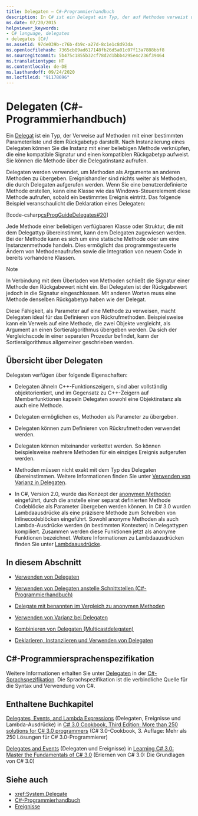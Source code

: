 ```yaml
---
title: Delegaten – C#-Programmierhandbuch
description: In C# ist ein Delegat ein Typ, der auf Methoden verweist und eine Parameterliste und einen Rückgabetyp enthält. Delegaten werden verwendet, um Methoden als Argumente an anderen Methoden zu übergeben.
ms.date: 07/20/2015
helpviewer_keywords:
- C# language, delegates
- delegates [C#]
ms.assetid: 97de039b-c76b-4b9c-a27d-8c1e1c8d93da
ms.openlocfilehash: 7365cb89ad617148fb26d5a01c07f13a7888bbf8
ms.sourcegitcommit: 5b475c1855b32cf78d2d1bbb4295e4c236f39464
ms.translationtype: HT
ms.contentlocale: de-DE
ms.lasthandoff: 09/24/2020
ms.locfileid: "91178696"
---
```

# <a name="delegates-c-programming-guide"></a>Delegaten (C#-Programmierhandbuch)

Ein [Delegat](../../language-reference/builtin-types/reference-types.md) ist ein Typ, der Verweise auf Methoden mit einer bestimmten Parameterliste und dem Rückgabetyp darstellt. Nach Instanziierung eines Delegaten können Sie die Instanz mit einer beliebigen Methode verknüpfen, die eine kompatible Signatur und einen kompatiblen Rückgabetyp aufweist. Sie können die Methode über die Delegatinstanz aufrufen.  
  
 Delegaten werden verwendet, um Methoden als Argumente an anderen Methoden zu übergeben. Ereignishandler sind nichts weiter als Methoden, die durch Delegaten aufgerufen werden. Wenn Sie eine benutzerdefinierte Methode erstellen, kann eine Klasse wie das Windows-Steuerelement diese Methode aufrufen, sobald ein bestimmtes Ereignis eintritt. Das folgende Beispiel veranschaulicht die Deklaration eines Delegaten:  
  
 [!code-csharp[csProgGuideDelegates#20](~/samples/snippets/csharp/VS_Snippets_VBCSharp/csProgGuideDelegates/CS/Delegates.cs#20)]  
  
 Jede Methode einer beliebigen verfügbaren Klasse oder Struktur, die mit dem Delegattyp übereinstimmt, kann dem Delegaten zugewiesen werden. Bei der Methode kann es sich um eine statische Methode oder um eine Instanzenmethode handeln. Dies ermöglicht das programmgesteuerte Ändern von Methodenaufrufen sowie die Integration von neuem Code in bereits vorhandene Klassen.  
  
> [!NOTE]
> In Verbindung mit dem Überladen von Methoden schließt die Signatur einer Methode den Rückgabewert nicht ein. Bei Delegaten ist der Rückgabewert jedoch in die Signatur eingeschlossen. Mit anderen Worten muss eine Methode denselben Rückgabetyp haben wie der Delegat.  
  
 Diese Fähigkeit, als Parameter auf eine Methode zu verweisen, macht Delegaten ideal für das Definieren von Rückrufmethoden. Beispielsweise kann ein Verweis auf eine Methode, die zwei Objekte vergleicht, als Argument an einen Sortieralgorithmus übergeben werden. Da sich der Vergleichscode in einer separaten Prozedur befindet, kann der Sortieralgorithmus allgemeiner geschrieben werden.  
  
## <a name="delegates-overview"></a>Übersicht über Delegaten  

 Delegaten verfügen über folgende Eigenschaften:  
  
- Delegaten ähneln C++-Funktionszeigern, sind aber vollständig objektorientiert, und im Gegensatz zu C++-Zeigern auf Memberfunktionen kapseln Delegaten sowohl eine Objektinstanz als auch eine Methode.
  
- Delegaten ermöglichen es, Methoden als Parameter zu übergeben.  
  
- Delegaten können zum Definieren von Rückrufmethoden verwendet werden.  
  
- Delegaten können miteinander verkettet werden. So können beispielsweise mehrere Methoden für ein einziges Ereignis aufgerufen werden.  
  
- Methoden müssen nicht exakt mit dem Typ des Delegaten übereinstimmen. Weitere Informationen finden Sie unter [Verwenden von Varianz in Delegaten](../concepts/covariance-contravariance/using-variance-in-delegates.md).  
  
- In C#, Version 2.0, wurde das Konzept der [anonymen Methoden](../../language-reference/operators/delegate-operator.md) eingeführt, durch die anstelle einer separat definierten Methode Codeblöcke als Parameter übergeben werden können. In C# 3.0 wurden Lambdaausdrücke als eine präzisere Methode zum Schreiben von Inlinecodeblöcken eingeführt. Sowohl anonyme Methoden als auch Lambda-Ausdrücke werden (in bestimmten Kontexten) in Delegattypen kompiliert. Zusammen werden diese Funktionen jetzt als anonyme Funktionen bezeichnet. Weitere Informationen zu Lambdaausdrücken finden Sie unter [Lambdaausdrücke](../../language-reference/operators/lambda-expressions.md).
  
## <a name="in-this-section"></a>In diesem Abschnitt  
  
- [Verwenden von Delegaten](./using-delegates.md)  
  
- [Verwenden von Delegaten anstelle Schnittstellen (C#-Programmierhandbuch)](/previous-versions/visualstudio/visual-studio-2010/ms173173(v=vs.100))  
  
- [Delegate mit benannten im Vergleich zu anonymen Methoden](./delegates-with-named-vs-anonymous-methods.md)  
  
- [Verwenden von Varianz bei Delegaten](../concepts/covariance-contravariance/using-variance-in-delegates.md)  
  
- [Kombinieren von Delegaten (Multicastdelegaten)](./how-to-combine-delegates-multicast-delegates.md)  
  
- [Deklarieren, Instanziieren und Verwenden von Delegaten](./how-to-declare-instantiate-and-use-a-delegate.md)

## <a name="c-language-specification"></a>C#-Programmiersprachenspezifikation  

Weitere Informationen erhalten Sie unter [Delegaten](~/_csharplang/spec/delegates.md) in der [C#-Sprachspezifikation](/dotnet/csharp/language-reference/language-specification/introduction). Die Sprachspezifikation ist die verbindliche Quelle für die Syntax und Verwendung von C#.
  
## <a name="featured-book-chapters"></a>Enthaltene Buchkapitel  

 [Delegates, Events, and Lambda Expressions](/previous-versions/visualstudio/visual-studio-2008/ff518994(v=orm.10)) (Delegaten, Ereignisse und Lambda-Ausdrücke) in [C# 3.0 Cookbook, Third Edition: More than 250 solutions for C# 3.0 programmers](/previous-versions/visualstudio/visual-studio-2008/ff518995(v=orm.10)) (C# 3.0-Cookbook, 3. Auflage: Mehr als 250 Lösungen für C# 3.0-Programmierer)  
  
 [Delegates and Events](/previous-versions/visualstudio/visual-studio-2008/ff652490(v=orm.10)) (Delegaten und Ereignisse) in [Learning C# 3.0: Master the Fundamentals of C# 3.0](/previous-versions/visualstudio/visual-studio-2008/ff652493(v=orm.10)) (Erlernen von C# 3.0: Die Grundlagen von C# 3.0)  
  
## <a name="see-also"></a>Siehe auch

- <xref:System.Delegate>
- [C#-Programmierhandbuch](../index.md)
- [Ereignisse](../events/index.md)
